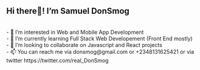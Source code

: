 <h2>Hi there👋! I’m Samuel DonSmog</h2><br>
- 👀 I’m interested in Web and Mobile App Development<br>
- 🌱 I’m currently learning Full Stack Web Developement (Front End mostly)<br>
- 💞️ I’m looking to collaborate on Javascript and React projects<br>
- 📫 You can reach me via donsmog@gmail.com or +2348131625421 or via twitter https://twitter.com/real_DonSmog<br>

<!---
DonSmog/DonSmog is a ✨ special ✨ repository because its `README.md` (this file) appears on your GitHub profile.
You can click the Preview link to take a look at your changes.
--->
